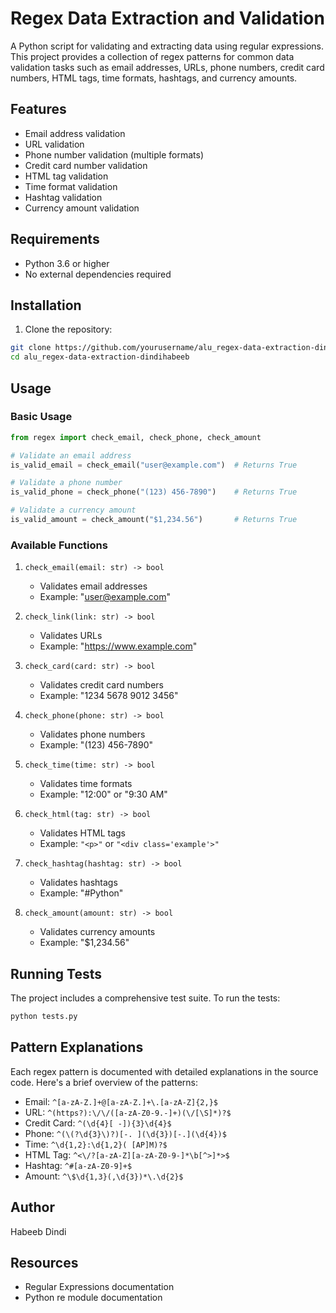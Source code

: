 # Regex Data Extraction and Validation

A Python script for validating and extracting data using regular expressions. This project provides a collection of regex patterns for common data validation tasks such as email addresses, URLs, phone numbers, credit card numbers, HTML tags, time formats, hashtags, and currency amounts.

## Features

- Email address validation
- URL validation
- Phone number validation (multiple formats)
- Credit card number validation
- HTML tag validation
- Time format validation
- Hashtag validation
- Currency amount validation

## Requirements

- Python 3.6 or higher
- No external dependencies required

## Installation

1. Clone the repository:
```bash
git clone https://github.com/yourusername/alu_regex-data-extraction-dindihabeeb.git
cd alu_regex-data-extraction-dindihabeeb
```

## Usage

### Basic Usage

```python
from regex import check_email, check_phone, check_amount

# Validate an email address
is_valid_email = check_email("user@example.com")  # Returns True

# Validate a phone number
is_valid_phone = check_phone("(123) 456-7890")    # Returns True

# Validate a currency amount
is_valid_amount = check_amount("$1,234.56")       # Returns True
```

### Available Functions

1. `check_email(email: str) -> bool`
   - Validates email addresses
   - Example: "user@example.com"

2. `check_link(link: str) -> bool`
   - Validates URLs
   - Example: "https://www.example.com"

3. `check_card(card: str) -> bool`
   - Validates credit card numbers
   - Example: "1234 5678 9012 3456"

4. `check_phone(phone: str) -> bool`
   - Validates phone numbers
   - Example: "(123) 456-7890"

5. `check_time(time: str) -> bool`
   - Validates time formats
   - Example: "12:00" or "9:30 AM"

6. `check_html(tag: str) -> bool`
   - Validates HTML tags
   - Example: `"<p>"` or `"<div class='example'>"`

7. `check_hashtag(hashtag: str) -> bool`
   - Validates hashtags
   - Example: "#Python"

8. `check_amount(amount: str) -> bool`
   - Validates currency amounts
   - Example: "$1,234.56"

## Running Tests

The project includes a comprehensive test suite. To run the tests:

```bash
python tests.py
```

## Pattern Explanations

Each regex pattern is documented with detailed explanations in the source code. Here's a brief overview of the patterns:

- Email: `^[a-zA-Z.]+@[a-zA-Z.]+\.[a-zA-Z]{2,}$`
- URL: `^(https?):\/\/([a-zA-Z0-9.-]+)(\/[\S]*)?$`
- Credit Card: `^(\d{4}[ -]){3}\d{4}$`
- Phone: `^(\(?\d{3}\)?)[-. ](\d{3})[-.](\d{4})$`
- Time: `^\d{1,2}:\d{1,2}( [AP]M)?$`
- HTML Tag: `^<\/?[a-zA-Z][a-zA-Z0-9-]*\b[^>]*>$`
- Hashtag: `^#[a-zA-Z0-9]+$`
- Amount: `^\$\d{1,3}(,\d{3})*\.\d{2}$`

## Author

Habeeb Dindi

## Resources

- Regular Expressions documentation
- Python re module documentation
